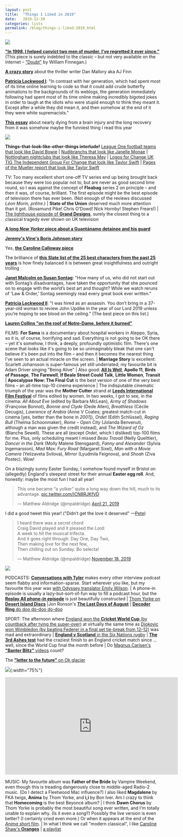 ```yaml
---
layout: post
title:  "Things I Liked in 2019"
date:   2019-12-30
categories: lists
permalink: /blog/things-i-liked-2019.html
---
```


[![](../assets/img/2019-aerial.jpg)](https://kottke.org/19/07/abstract-aerial-art)

**["In 1998, I helped convict two men of murder. I’ve regretted it ever since."](https://slate.com/news-and-politics/2019/03/juror-revisits-murder-trial-20-years-later.html)** (This piece is surely indebted to the classic – but not very available on the internet – ["Doubt"](https://www.newyorker.com/magazine/1994/01/31/doubt-3) by William Finnegan.)

**[A crazy story](https://www.newyorker.com/magazine/2019/02/11/a-suspense-novelists-trail-of-deceptions)** about the thriller writer Dan Mallory aka AJ Finn

**[Patricia Lockwood I](https://www.lrb.co.uk/the-paper/v41/n04/patricia-lockwood/the-communal-mind)**: "In contrast with her generation, which had spent most of its time online learning to code so that it could add crude butterfly animations to the backgrounds of its weblogs, the generation immediately following had spent most of its time online making incredibly bigoted jokes in order to laugh at the idiots who were stupid enough to think they meant it. Except after a while they did mean it, and then somehow at the end of it they were white supremacists." 

**[This essay](https://deadspin.com/the-night-the-lights-went-out-1834298070)** about nearly dying from a brain injury and the long recovery from it was somehow maybe the funniest thing I read this year

[![](../assets/img/2019-everest.jpg)](https://www.outsideonline.com/outdoor-adventure/climbing/everest-summit-traffic-jam/)

**Things-that-look-like-other-things interlude!** [League One football teams that look like David Bowie](https://twitter.com/HannahAlOthman/status/1122954195324342273) \| [Nudibranchs that look like Janelle Monae](https://twitter.com/thomaspoptart/status/1121068374526574592) \| [Nottingham nightclubs that look like Theresa May](https://twitter.com/LilyAdlingt0n/status/1134210523472564246) \| [Logos for Change UK TIG The Independent Group For Change that look like Taylor Swift](https://twitter.com/flashboy/status/1120648812538793985) \| [Pages of the Mueller report that look like Taylor Swift](https://twitter.com/ohcauseshesdead/status/1119050035474264065)

TV: Too many excellent short one-off TV series end up being brought back because they were too popular not to, but are never as good second time round, so I was against the concept of **Fleabag** series 2 on principle – and then it was, of course, brilliant. The first episode might be the best episode of television there has ever been. (Not enough of the reviews discussed *Léon Morin, prêtre*.) \| **State of the Union** deserved much more attention than it got. (Rosamund Pike! Chris O'Dowd! Nick Hornby! Stephen Frears!) \| [The lighthouse episode of **Grand Designs**](https://www.channel4.com/programmes/grand-designs/on-demand/62456-002), surely the closest thing to a classical tragedy ever shown on UK television 

**[A long *New Yorker* piece about a Guantánamo detainee and his guard](https://www.newyorker.com/magazine/2019/04/22/guantanamos-darkest-secret)**

**[Jeremy's Vine's Boris Johnson story](https://www.facebook.com/1691455784407633/posts/2449074521979085/)**

Yes, **[the Caroline Calloway piece](https://www.thecut.com/2019/09/the-story-of-caroline-calloway-and-her-ghostwriter-natalie.html)**

The brilliance of **[this Slate list of the 25 best characters from the past 25 years](https://slate.com/culture/2019/08/most-important-characters-movies-tv-books-21st-century.html)** is how finely balanced it is between great insightfulness and outright trolling

**[Janet Malcolm on Susan Sontag](https://www.newyorker.com/magazine/2019/09/23/susan-sontag-and-the-unholy-practice-of-biography)**: "How many of us, who did not start out with Sontag’s disadvantages, have taken the opportunity that she pounced on to engage with the world’s best art and thought? While we watch reruns of 'Law & Order,' Sontag seemingly read every great book ever written."

**[Patricia Lockwood II](https://www.lrb.co.uk/the-paper/v41/n19/patricia-lockwood/malfunctioning-sex-robot)**: "I was hired as an assassin. You don’t bring in a 37-year-old woman to review John Updike in the year of our Lord 2019 unless you’re hoping to see blood on the ceiling." (The best piece on this list.)

**[Lauren Collins "on the roof of Notre-Dame, before it burned"](https://www.newyorker.com/news/dispatch/on-the-roof-of-notre-dame-before-it-burned)**

FILMS: **For Sama** is a documentary about hospital workers in Aleppo, Syria, so it is, of course, horrifying and sad. Everything is not going to be OK there – yet it's somehow, I think, a deeply, profoundly optimistic film. There's one scene that looks like it's going to be so unimaginably bleak that one can't believe it's been put into the film – and then it becomes the nearest thing I've seen to an actual miracle on the screen. \| **Marriage Story** is excellent: Scarlett Johansson is super-famous yet still underrated; my favourite bit is Adam Driver singing "Being Alive" \| Also good: [**All Is Well**](https://www.netflix.com/title/81030855), **Apollo 11**, **Birds of Passage**, **The Farewell**, **If Beale Street Could Talk**, **Little Women**, **Transit** \| **Apocalypse Now: The Final Cut** is the best version of one of the very best films – an all-time top-10 cinema experience \| The indisputable cinematic triumph of the year was the **Mother Cutter** strand at [**Leeds International Film Festival**](https://www.leedsfilm.com/media/7055/liff-2019-guide-low-res.pdf) of films edited by women. In two weeks, I got to see, in the cinema: *All About Eve* (edited by Barbara McLean), *Army of Shadows* (Françoise Bonnot), *Bonnie and Clyde* (Dede Allen), *Breathless* (Cécile Decugis), *Lawrence of Arabia* (Anne V Coates; greatest match-cut in cinema [yes, better than the bone in *2001*]), *Ordet* (Edith Schlüssel), *Raging Bull* (Thelma Schoonmaker), *Rome – Open City* (Jolanda Benvenuti, although a man was given the credit instead), and *The Wizard of Oz* (Blanche Sewell). These are all (except *Ordet*, which I disliked) top-100 films for me. Plus, only scheduling meant I missed *Beau Travail* (Nelly Quelttier), *Dancer in the Dark* (Molly Malene Stensgaard), *Fanny and Alexander* (Sylvia Ingemarsson), *Mad Max: Fury Road* (Margaret Sixel), *Man with a Movie Camera* (Yelizaveta Svilova), *Mirror* (Lyudmila Feignova), and *Shoah* (Ziva Postec). Wow!

On a blazingly sunny Easter Sunday, I somehow found myself in Bristol on (allegedly) England's steepest street for their annual **Easter egg roll**. And, honestly: maybe the most fun I had all year!

<blockquote class="twitter-tweet" data-conversation="none"><p lang="en" dir="ltr">This one became “a yolker” quite a long way down the hill, much to its advantage. <a href="https://t.co/ICN8RJKfVD">pic.twitter.com/ICN8RJKfVD</a></p>&mdash; Matthew Aldridge (@mpaldridge) <a href="https://twitter.com/mpaldridge/status/1119940293585985536?ref_src=twsrc%5Etfw">April 21, 2019</a></blockquote> <script async src="https://platform.twitter.com/widgets.js" charset="utf-8"></script>

I did a good tweet this year! ("Didn’t get the love it deserved" —[Pete](https://twitter.com/PeteNewbon/status/1212166263826518016))

<blockquote class="twitter-tweet"><p lang="en" dir="ltr">I heard there was a secret chord<br>Craig David played and it pleased the Lord:<br>A week to hit the musical trifecta.<br>And it goes right through: Day One, Day Two,<br>Then making love for the next few,<br>Then chilling out on Sunday. Bo selecta!</p>&mdash; Matthew Aldridge (@mpaldridge) <a href="https://twitter.com/mpaldridge/status/1196522547527012352?ref_src=twsrc%5Etfw">November 18, 2019</a></blockquote> <script async src="https://platform.twitter.com/widgets.js" charset="utf-8"></script>

![](https://c.tenor.com/oNmVQ56FSMkAAAAC/rabbit-funny.gif)

PODCASTS: [**Conversations with Tyler**](https://conversationswithtyler.com/) makes every other interview podcast seem flabby and information-sparse. Start wherever you like, but my favourite this year was [with Odyssey translator Emily Wilson](https://conversationswithtyler.com/episodes/emily-wilson/). \| A phone-in episode is usually a lazy-but-sort-of-fun way to fill a podcast hour, but the [**Replay All phone-in episode**](https://gimletmedia.com/shows/reply-all/5whgo2) is just beautifully constructed \| [Thom Yorke on **Desert Island Discs**](https://www.bbc.co.uk/programmes/m0008qg3) \|Jon Ronson's [**The Last Days of August**](https://play.acast.com/s/thebutterflyeffectwithjonronson) \| [**Decoder Ring** do doo do-doo do-doo](https://slate.com/culture/2019/02/decoder-ring-explores-the-multidecade-history-of-the-song-baby-shark-and-the-youtube-economy-that-made-it-a-hit.html)

SPORT: The afternoon where [England won the **Cricket World Cup** (by countback after tying the super-over)](https://www.youtube.com/watch?v=Kwu1yIC-ssg) at virtually the same time as [Djokovic won Wimbledon (by beating Federer in a final set tie-break from 12–12)](https://www.youtube.com/watch?v=mnLdAeSXZv0) was mad and extraordinary \| [**England v Scotland** in the Six Nations rugby](https://www.youtube.com/watch?v=KRx3KrQ83mc) \| [**The 3rd Ashes test**](https://www.youtube.com/watch?v=wamtTEVFDiA) had the craziest finish to an England cricket match since ... well, since the World Cup final the month before \| Do [Magnus Carlsen's **"Banter Blitz"** videos](https://www.youtube.com/playlist?list=PLPPwfZWUJmsWV0Z-QtYDbmdfaDjknaqN2) count?

The [**"letter to the future"** on Ok glacier](https://en.wikipedia.org/wiki/Okj%C3%B6kull)

![](../assets/img/2019-nancy.jpg){:width="75%"}

<p><iframe width="560" height="315" src="https://www.youtube.com/embed/gKA76AdN1Ko" title="YouTube video player" frameborder="0" allow="accelerometer; autoplay; clipboard-write; encrypted-media; gyroscope; picture-in-picture" allowfullscreen></iframe></p>

MUSIC: My favourite album was **Father of the Bride** by Vampire Weekend, even though this is treading dangerously close to middle-aged Radio-2 music. (Do I detect a Fleetwood Mac influence?) I also liked **Magdalene** by FKA twigs, **Anima** by Thom Yorke, and **i,i** by Bon Iver. Am I crazy to think that **Homecoming** is the best Beyoncé album? \| I think **Dawn Chorus** by Thom Yorke is probably the most beautiful song ever written, and I'm totally unable to explain why. (Is it even a *song*?) Possibly the live version is even better? (I certainly cried even more.) Or when it appears at the end of the [*Anima* short film](https://www.netflix.com/title/81110498). \| In what I think we call "modern classical", I like [Caroline Shaw's **Oranges**](https://pitchfork.com/reviews/albums/caroline-shaw-attacca-quartet-orange/) \| [a playlist](https://open.spotify.com/playlist/6aJ295J6sqIAEUjVhuSnDA)

<!--
Rosner Trump McDs
Stephen Bush Corbyn book review
-->
